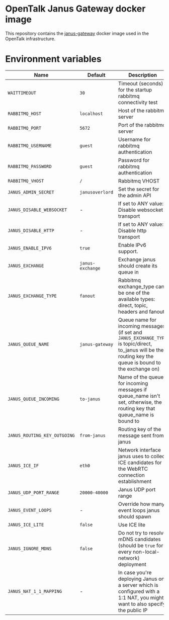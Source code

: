 # OpenTalk Janus Gateway docker image

This repository contains the [janus-gateway](https://janus.conf.meetecho.com/) docker image used in the OpenTalk infrastructure.

# Environment variables

| Name                         | Default          | Description                                                                                                                                                 |
| ---------------------------- | ---------------- | ----------------------------------------------------------------------------------------------------------------------------------------------------------- |
| `WAITTIMEOUT`                | `30`             | Timeout (seconds) for the startup rabbitmq connectivity test                                                                                                |
| `RABBITMQ_HOST`              | `localhost`      | Host of the rabbitmq server                                                                                                                                 |
| `RABBITMQ_PORT`              | `5672`           | Port of the rabbitmq server                                                                                                                                 |
| `RABBITMQ_USERNAME`          | `guest`          | Username for rabbitmq authentication                                                                                                                        |
| `RABBITMQ_PASSWORD`          | `guest`          | Password for rabbitmq authentication                                                                                                                        |
| `RABBITMQ_VHOST`             | `/`              | Rabbitmq VHOST                                                                                                                                              |
| `JANUS_ADMIN_SECRET`         | `janusoverlord`  | Set the secret for the admin API                                                                                                                            |
| `JANUS_DISABLE_WEBSOCKET`    | -                | If set to ANY value: Disable websocket transport                                                                                                            |
| `JANUS_DISABLE_HTTP`         | -                | If set to ANY value: Disable http transport                                                                                                                 |
| `JANUS_ENABLE_IPV6`          | `true`           | Enable IPv6 support.                                                                                                                                        |
| `JANUS_EXCHANGE`             | `janus-exchange` | Exchange janus should create its queue in                                                                                                                   |
| `JANUS_EXCHANGE_TYPE`        | `fanout`         | Rabbitmq exchange_type can be one of the available types: direct, topic, headers and fanout                                                                 |
| `JANUS_QUEUE_NAME`           | `janus-gateway`  | Queue name for incoming messages (if set and `JANUS_EXCHANGE_TYPE` is topic/direct, to_janus will be the routing key the queue is bound to the exchange on) |
| `JANUS_QUEUE_INCOMING`       | `to-janus`       | Name of the queue for incoming messages if queue_name isn't set, otherwise, the routing key that queue_name is bound to                                     |
| `JANUS_ROUTING_KEY_OUTGOING` | `from-janus`     | Routing key of the message sent from janus                                                                                                                  |
| `JANUS_ICE_IF`               | `eth0`           | Network interface janus uses to collect ICE candidates for the WebRTC connection establishment                                                              |
| `JANUS_UDP_PORT_RANGE`       | `20000-40000`    | Janus UDP port range                                                                                                                                        |
| `JANUS_EVENT_LOOPS`          | -                | Override how many event loops janus should spawn                                                                                                            |
| `JANUS_ICE_LITE`             | `false`          | Use ICE lite                                                                                                                                                |
| `JANUS_IGNORE_MDNS`          | `false`          | Do not try to resolve mDNS candidates (should be `true` for every non-local-network) deployment                                                             |
| `JANUS_NAT_1_1_MAPPING`      | -                | In case you're deploying Janus on a server which is configured with a 1:1 NAT, you might want to also specify the public IP                                 |
